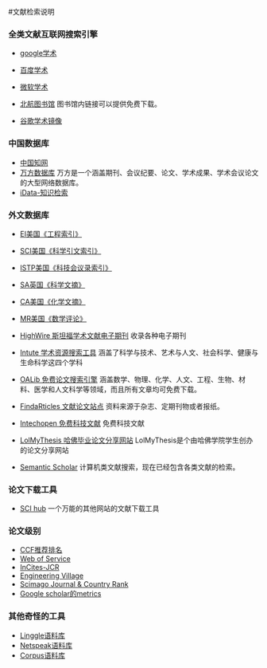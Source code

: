 #文献检索说明




### 全类文献互联网搜索引擎

* [google学术](https://scholar.google.com/)
* [百度学术](http://xueshu.baidu.com/)
* [微软学术](http://academic.research.microsoft.com/)


* [北航图书馆](http://lib.buaa.edu.cn/) 图书馆内链接可以提供免费下载。
* [谷歌学术镜像](http://tool.yovisun.com/)


### 中国数据库
* [中国知网]()
* [万方数据库](http://www.wanfangdata.com.cn/) 万方是一个涵盖期刊、会议纪要、论文、学术成果、学术会议论文的大型网络数据库。
* [iData-知识检索](https://www.cn-ki.net/)
### 外文数据库
* [EI美国《工程索引》]()
* [SCI美国《科学引文索引》]()
* [ISTP美国《科技会议录索引》]()
* [SA英国《科学文摘》]()
* [CA美国《化学文摘》]()
* [MR美国《数学评论》]()


* [HighWire 斯坦福学术文献电子期刊](http://home.highwire.org/) 收录各种电子期刊
* [ Intute 学术资源搜索工具](https://www.jisc.ac.uk/) 涵盖了科学与技术、艺术与人文、社会科学、健康与生命科学这四个学科
* [OALib 免费论文搜索引擎](http://www.oalib.com/) 涵盖数学、物理、化学、人文、工程、生物、材料、医学和人文科学等领域，而且所有文章均可免费下载。
* [FindaRticles 文献论文站点](http://findarticles.com/) 资料来源于杂志、定期刊物或者报纸。
* [Intechopen 免费科技文献](intechopen.com/) 免费科技文献
* [LolMyThesis 哈佛毕业论文分享网站](http://lolmythesis.com/) LolMyThesis是个由哈佛学院学生创办的论文分享网站
* [Semantic Scholar](https://link.zhihu.com/?target=https%3A//www.semanticscholar.org/) 计算机类文献搜索，现在已经包含各类文献的检索。

### 论文下载工具
* [SCI hub](http://tool.yovisun.com/scihub/) 一个万能的其他网站的文献下载工具


### 论文级别
* [CCF推荐排名](http://www.ccf.org.cn/xspj/gyml/
)
* [Web of Service](http://apps.webofknowledge.com/WOS_GeneralSearch_input.do?product=WOS&search_mode=GeneralSearch&SID=U1JkOcSdJZX56Oeh8bR&preferencesSaved=&editions=SCI)
* [InCites-JCR](https://jcr.incites.thomsonreuters.com/JCRJournalHomeAction.action?SID=B2-iGXCfThZQgRLkUKsX5Ra0ex2BUvD9RAifI-18x2dfZFTYnOC1wXsoix2BefrHXeAx3Dx3Dx2FvLbnHsuPpux2FfRWjxx9BXMgx3Dx3D-iyiHxxh55B2RtQWBj2LEuawx3Dx3D-1iOubBm4x2FSwJjjKtx2F7lAaQx3Dx3D&refineString=null&SrcApp=IC2LS&timeSpan=null&Init=Yes&wsid=Y1CglXKO3QvQC7fqKGs)
* [Engineering Village](https://www.engineeringvillage.com/search/quick.url)
* [Scimago Journal & Country Rank](https://link.zhihu.com/?target=http%3A//www.scimagojr.com/index.php)
* [Google scholar的metrics](https://link.zhihu.com/?target=https%3A//scholar.google.fi/citations%3Fview_op%3Dtop_venues%26amp%3Bhl%3Den)


### 其他奇怪的工具

* [Linggle语料库](https://link.zhihu.com/?target=http%3A//linggle.com/)
* [Netspeak语料库](https://link.zhihu.com/?target=http%3A//www.netspeak.org/)
* [Corpus语料库](https://www.english-corpora.org/coca/)
